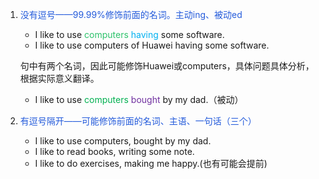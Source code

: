 1. <font color="#245bdb">没有逗号——99.99%修饰前面的名词。主动ing、被动ed</font>
    - I like to use <font color="#2DC26B">computers</font> <font color="#00b0f0">having</font> some software.
    - I like to use computers of Huawei having some software. 
    
    句中有两个名词，因此可能修饰Huawei或computers，具体问题具体分析，根据实际意义翻译。

    - I like to use <font color="#00b050">computers</font> <font color="#7030a0">bought</font> by my dad.（被动）

2. <font color="#245bdb">有逗号隔开——可能修饰前面的名词、主语、一句话（三个）</font>
    - I like to use computers, bought by my dad.
    - I like to read books, writing some note.
    - I like to do exercises, making me happy.(也有可能会提前)